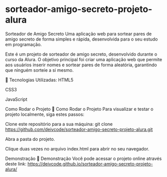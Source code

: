 # sorteador-amigo-secreto-projeto-alura

Sorteador de Amigo Secreto
Uma aplicação web para sortear pares de amigo secreto de forma simples e rápida, desenvolvida para o seu estudo em programação.

Este é um projeto de sorteador de amigo secreto, desenvolvido durante o curso da Alura. O objetivo principal foi criar uma aplicação web que permite aos usuários inserir nomes e sortear pares de forma aleatória, garantindo que ninguém sorteie a si mesmo.

🤖 Tecnologias Utilizadas:
HTML5

CSS3

JavaScript


Como Rodar o Projeto
🚀 Como Rodar o Projeto
Para visualizar e testar o projeto localmente, siga estes passos:

Clone este repositório para a sua máquina: git clone https://github.com/deivcode/sorteador-amigo-secreto-projeto-alura.git

Abra a pasta do projeto.

Clique duas vezes no arquivo index.html para abrir no seu navegador.

Demonstração
🔗 Demonstração
Você pode acessar o projeto online através deste link:
https://deivcode.github.io/sorteador-amigo-secreto-projeto-alura/
